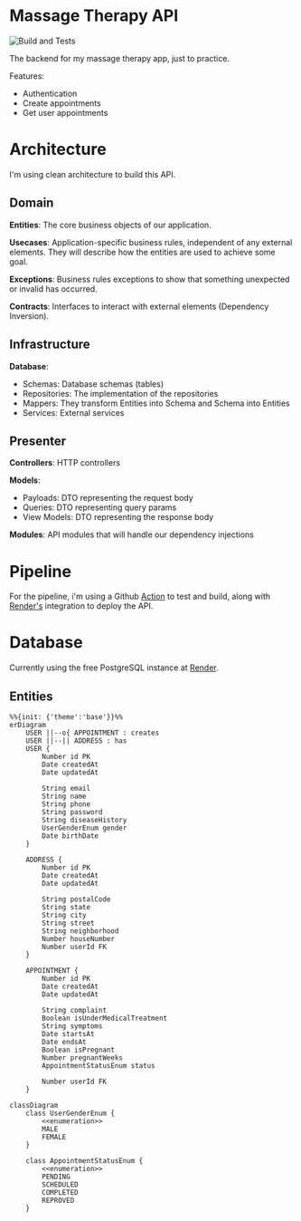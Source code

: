 # Massage Therapy API

![Build and Tests](https://github.com/leonardodimarchi/massage-therapy-api/actions/workflows/pipeline.yml/badge.svg)

The backend for my massage therapy app, just to practice. 

Features:
- Authentication
- Create appointments
- Get user appointments

# Architecture

I'm using clean architecture to build this API.

## Domain

**Entities**: The core business objects of our application.

**Usecases**: Application-specific business rules, independent of any external elements. They will describe how the entities are used to achieve some goal.

**Exceptions**: Business rules exceptions to show that something unexpected or invalid has occurred.

**Contracts**: Interfaces to interact with external elements (Dependency Inversion).

## Infrastructure

**Database**:
- Schemas: Database schemas (tables)
- Repositories: The implementation of the repositories
- Mappers: They transform Entities into Schema and Schema into Entities
- Services: External services

## Presenter

**Controllers**: HTTP controllers

**Models**: 
- Payloads: DTO representing the request body
- Queries: DTO representing query params
- View Models: DTO representing the response body

**Modules**: API modules that will handle our dependency injections

# Pipeline

For the pipeline, i'm using a Github [Action](./.github/workflows/pipeline.yml) to test and build, along with [Render's](https://render.com/) integration to deploy the API.

# Database

Currently using the free PostgreSQL instance at [Render](https://render.com/).

## Entities

```mermaid
%%{init: {'theme':'base'}}%%
erDiagram
    USER ||--o{ APPOINTMENT : creates
    USER ||--|| ADDRESS : has
    USER {
        Number id PK
        Date createdAt
        Date updatedAt

        String email
        String name
        String phone
        String password
        String diseaseHistory
        UserGenderEnum gender
        Date birthDate
    }

    ADDRESS {
        Number id PK
        Date createdAt
        Date updatedAt

        String postalCode
        String state
        String city
        String street
        String neighborhood
        Number houseNumber
        Number userId FK
    }

    APPOINTMENT {
        Number id PK
        Date createdAt
        Date updatedAt

        String complaint
        Boolean isUnderMedicalTreatment
        String symptoms
        Date startsAt
        Date endsAt
        Boolean isPregnant
        Number pregnantWeeks
        AppointmentStatusEnum status

        Number userId FK
    }
```

```mermaid
classDiagram
    class UserGenderEnum {
        <<enumeration>>
        MALE
        FEMALE
    }

    class AppointmentStatusEnum {
        <<enumeration>>
        PENDING
        SCHEDULED
        COMPLETED
        REPROVED
    }
```
